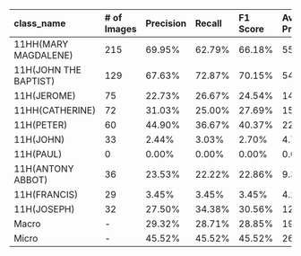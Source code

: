 | class_name            | # of Images   | Precision   | Recall   | F1 Score   | Average Precision   |
|:----------------------|:--------------|:------------|:---------|:-----------|:--------------------|
| 11HH(MARY MAGDALENE)  | 215           | 69.95%      | 62.79%   | 66.18%     | 55.67%              |
| 11H(JOHN THE BAPTIST) | 129           | 67.63%      | 72.87%   | 70.15%     | 54.42%              |
| 11H(JEROME)           | 75            | 22.73%      | 26.67%   | 24.54%     | 14.14%              |
| 11HH(CATHERINE)       | 72            | 31.03%      | 25.00%   | 27.69%     | 15.69%              |
| 11H(PETER)            | 60            | 44.90%      | 36.67%   | 40.37%     | 22.04%              |
| 11H(JOHN)             | 33            | 2.44%       | 3.03%    | 2.70%      | 4.77%               |
| 11H(PAUL)             | 0             | 0.00%       | 0.00%    | 0.00%      | 0.00%               |
| 11H(ANTONY ABBOT)     | 36            | 23.53%      | 22.22%   | 22.86%     | 9.34%               |
| 11H(FRANCIS)          | 29            | 3.45%       | 3.45%    | 3.45%      | 4.23%               |
| 11H(JOSEPH)           | 32            | 27.50%      | 34.38%   | 30.56%     | 12.54%              |
| Macro                 | -             | 29.32%      | 28.71%   | 28.85%     | 19.28%              |
| Micro                 | -             | 45.52%      | 45.52%   | 45.52%     | 26.17%              |
